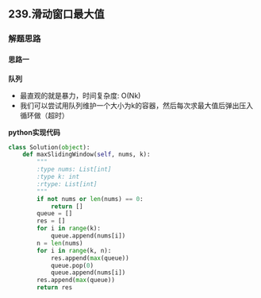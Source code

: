 ## 239.滑动窗口最大值
### 解题思路
#### 思路一
**队列**
- 最直观的就是暴力，时间复杂度: O(Nk)
- 我们可以尝试用队列维护一个大小为k的容器，然后每次求最大值后弹出压入循环做（超时）

**python实现代码**
```python
class Solution(object):
    def maxSlidingWindow(self, nums, k):
        """
        :type nums: List[int]
        :type k: int
        :rtype: List[int]
        """
        if not nums or len(nums) == 0:
            return []
        queue = []
        res = []
        for i in range(k):
            queue.append(nums[i])
        n = len(nums)
        for i in range(k, n):
            res.append(max(queue))
            queue.pop(0)
            queue.append(nums[i])
        res.append(max(queue))
        return res

```

